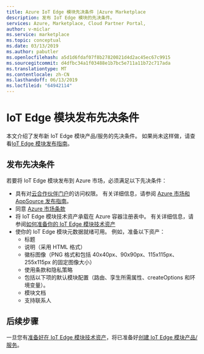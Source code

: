 ```yaml
---
title: Azure IoT Edge 模块先决条件 |Azure Marketplace
description: 发布 IoT Edge 模块的先决条件。
services: Azure, Marketplace, Cloud Partner Portal,
author: v-miclar
ms.service: marketplace
ms.topic: conceptual
ms.date: 03/13/2019
ms.author: pabutler
ms.openlocfilehash: a5d1d6fdaf07f8b27820021d4d2ac45ec67c9915
ms.sourcegitcommit: d4dfbc34a1f03488e1b7bc5e711a11b72c717ada
ms.translationtype: MT
ms.contentlocale: zh-CN
ms.lasthandoff: 06/13/2019
ms.locfileid: "64942114"
---
```

# <a name="iot-edge-module-publishing-prerequisites"></a>IoT Edge 模块发布先决条件

本文介绍了发布新 IoT Edge 模块产品/服务的先决条件。  如果尚未这样做，请查看[IoT Edge 模块发布指南](../..//iot-edge-module.md)。


## <a name="publishing-prerequisites"></a>发布先决条件

若要将 IoT Edge 模块发布到 Azure 市场，必须满足以下先决条件：

<!-- P2: It would be great to point to the terms of use of CPP here. This can often be a blocker for big companies and these terms of use are not anonymously visible yet.-->
- 具有对[云合作伙伴门户](https://cloudpartner.azure.com/)的访问权限。 有关详细信息，请参阅 [Azure 市场和 AppSource 发布指南](https://docs.microsoft.com/azure/marketplace/marketplace-publishers-guide)。
- 同意 [Azure 市场条款](https://azure.microsoft.com/support/legal/marketplace-terms/)
- 将 IoT Edge 模块技术资产承载在 Azure 容器注册表中。  有关详细信息，请参阅[如何准备你的 IoT Edge 模块技术资产](./cpp-create-technical-assets.md)
- 使你的 IoT Edge 模块元数据就绪可用。 例如，准备以下资产：
    - 标题
    - 说明（采用 HTML 格式）
    - 徽标图像（PNG 格式和包括 40x40px、90x90px、115x115px、255x115px 的固定图像大小）
    - 使用条款和隐私策略
    - 包括以下项的默认模块配置（路由、孪生所需属性、createOptions 和环境变量）。
    - 模块文档
    - 支持联系人


## <a name="next-steps"></a>后续步骤

一旦您有[准备好在 IoT Edge 模块技术资产](./cpp-create-technical-assets.md)，将已准备好[创建 IoT Edge 模块产品/服务](./cpp-create-offer.md)。 
